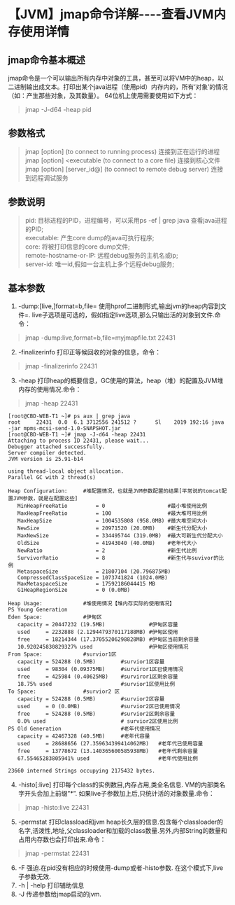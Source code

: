 # 【JVM】jmap命令详解----查看JVM内存使用详情

## jmap命令基本概述
jmap命令是一个可以输出所有内存中对象的工具，甚至可以将VM中的heap，以二进制输出成文本。打印出某个java进程（使用pid）内存内的，所有‘对象’的情况（如：产生那些对象，及其数量）。
64位机上使用需要使用如下方式：
>jmap -J-d64 -heap pid

## 参数格式
>jmap [option] <pid> (to connect to running process) 连接到正在运行的进程
><br/>jmap [option] <executable <core> (to connect to a core file)     连接到核心文件
><br/>jmap [option] [server_id@]<remote server IP or hostname> (to connect to remote debug server) 连接到远程调试服务


## 参数说明
>pid:    目标进程的PID，进程编号，可以采用ps -ef | grep java 查看java进程的PID;
><br/>executable:     产生core dump的java可执行程序;
><br/>core:     将被打印信息的core dump文件;
><br/>remote-hostname-or-IP:     远程debug服务的主机名或ip;
><br/>server-id:     唯一id,假如一台主机上多个远程debug服务;

## 基本参数
1. -dump:[live,]format=b,file=<filename> 使用hprof二进制形式,输出jvm的heap内容到文件=.  live子选项是可选的，假如指定live选项,那么只输出活的对象到文件.命令：
>jmap -dump:live,format=b,file=myjmapfile.txt 22431
2. -finalizerinfo 打印正等候回收的对象的信息，命令：
>jmap -finalizerinfo 22431
3. -heap 打印heap的概要信息，GC使用的算法，heap（堆）的配置及JVM堆内存的使用情况.命令：
>jmap -heap 22431
```
[root@CBD-WEB-T1 ~]# ps aux | grep java 
root     22431  0.0  6.1 3712556 241512 ?      Sl    2019 192:16 java -jar mpms-mcsi-send-1.0-SNAPSHOT.jar
[root@CBD-WEB-T1 ~]# jmap -J-d64 -heap 22431 
Attaching to process ID 22431, please wait...
Debugger attached successfully.
Server compiler detected.
JVM version is 25.91-b14

using thread-local object allocation.
Parallel GC with 2 thread(s)

Heap Configuration:     #堆配置情况，也就是JVM参数配置的结果[平常说的tomcat配置JVM参数，就是在配置这些]
   MinHeapFreeRatio         = 0                    #最小堆使用比例
   MaxHeapFreeRatio         = 100                  #最大堆可用比例
   MaxHeapSize              = 1004535808 (958.0MB) #最大堆空间大小
   NewSize                  = 20971520 (20.0MB)    #新生代分配大小
   MaxNewSize               = 334495744 (319.0MB)  #最大可新生代分配大小
   OldSize                  = 41943040 (40.0MB)    #老年代大小
   NewRatio                 = 2                    #新生代比例
   SurvivorRatio            = 8                    #新生代与suvivor的比例
   MetaspaceSize            = 21807104 (20.796875MB)  
   CompressedClassSpaceSize = 1073741824 (1024.0MB)
   MaxMetaspaceSize         = 17592186044415 MB
   G1HeapRegionSize         = 0 (0.0MB)

Heap Usage:             #堆使用情况【堆内存实际的使用情况】
PS Young Generation
Eden Space:             #伊甸区
   capacity = 20447232 (19.5MB)              #伊甸区容量
   used     = 2232888 (2.1294479370117188MB) #伊甸区使用
   free     = 18214344 (17.37055206298828MB) #伊甸区当前剩余容量
   10.920245830829327% used                  #伊甸区使用情况
From Space:             #survior1区
   capacity = 524288 (0.5MB)        #survior1区容量
   used     = 98304 (0.09375MB)     #surviror1区已使用情况
   free     = 425984 (0.40625MB)    #surviror1区剩余容量
   18.75% used                      #survior1区使用比例
To Space:               #survior2 区
   capacity = 524288 (0.5MB)        #survior2区容量
   used     = 0 (0.0MB)             #survior2区已使用情况
   free     = 524288 (0.5MB)        #survior2区剩余容量
   0.0% used                        # survior2区使用比例
PS Old Generation                   #老年代使用情况
   capacity = 42467328 (40.5MB)     #老年代容量
   used     = 28688656 (27.359634399414062MB)   #老年代已使用容量
   free     = 13778672 (13.140365600585938MB)   #老年代剩余容量
   67.55465283805941% used                      #老年代使用比例

23660 interned Strings occupying 2175432 bytes.
```
4. -histo[:live] 打印每个class的实例数目,内存占用,类全名信息. VM的内部类名字开头会加上前缀”*”. 如果live子参数加上后,只统计活的对象数量.命令：
>jmap -histo:live 22431

5. -permstat 打印classload和jvm heap长久层的信息.包含每个classloader的名字,活泼性,地址,父classloader和加载的class数量.另外,内部String的数量和占用内存数也会打印出来.命令：
>jmap -permstat 22431
6. -F 强迫.在pid没有相应的时候使用-dump或者-histo参数. 在这个模式下,live子参数无效. 
7. -h | -help 打印辅助信息 
8. -J 传递参数给jmap启动的jvm. 
